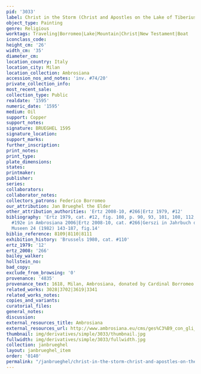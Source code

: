 ```yaml
---
pid: '3033'
label: Christ in the Storm (Christ and Apostles on the Lake of Tiberius) (Milan)
object_type: Painting
genre: Religious
worktags: Traveling|Borromeo|Lake|Mountain|Christ|New Testament|Boat
iconclass_code:
height_cm: '26'
width_cm: '35'
diameter_cm:
location_country: Italy
location_city: Milan
location_collection: Ambrosiana
accession_nos_and_notes: 'inv. #74/20'
private_collection_info:
most_recent_sale:
collection_type: Public
realdate: '1595'
numeric_date: '1595'
medium: Oil
support: Copper
support_notes:
signature: BRUEGHEL 1595
signature_location:
support_marks:
further_inscription:
print_notes:
print_type:
plate_dimensions:
states:
printmaker:
publisher:
series:
collaborators:
collaborator_notes:
collectors_patrons: Federico Borromeo
our_attribution: Jan Brueghel the Elder
other_attribution_authorities: 'Ertz 2008-10, #266|Ertz 1979, #12'
bibliography: 'Ertz 1979, cat. #12, fig. 108, p. 90, 93, 101, 108, 112, 114, 448|Pijl,
  #192e in Ambrosiana 2006|Ertz 2008-10, cat. #266|Gerszi in Jahrbuch der Berliner
  Museen 24 (1982) 143-187, fig.14'
biblio_reference: 8109|8110|8111
exhibition_history: 'Brussels 1980, cat. #110'
ertz_1979: '12'
ertz_2008: '266'
bailey_walker:
hollstein_no:
bad_copy:
exclude_from_browsing: '0'
provenance: '4835'
provenance_text: 1618, Milan, Ambrosiana, donated by Cardinal Borromeo
related_works: 3028|3702|3619|3341
related_works_notes:
copies_and_variants:
curatorial_files:
general_notes:
discussion:
external_resources_title: Ambrosiana
external_resources_url: http://www.ambrosiana.eu/cms/ges%C3%B9_con_gli_apostoli_sul_lago_di_tiberiade-1580.html
thumbnail: img/derivatives/simple/3033/thumbnail.jpg
fullwidth: img/derivatives/simple/3033/fullwidth.jpg
collection: janbrueghel
layout: janbrueghel_item
order: '0140'
permalink: "/janbrueghel/christ-in-the-storm-christ-and-apostles-on-the-lake-of-tiberius-milan"
---
```

